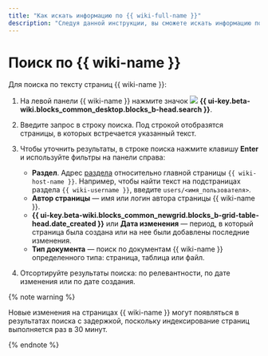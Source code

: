 ```yaml
---
title: "Как искать информацию по {{ wiki-full-name }}"
description: "Следуя данной инструкции, вы сможете искать информацию по {{ wiki-full-name }}." 
---
```


# Поиск по {{ wiki-name }}

Для поиска по тексту страниц {{ wiki-name }}:

1. На левой панели {{ wiki-name }} нажмите значок ![](../_assets/wiki/svg/search.svg) **{{ ui-key.beta-wiki.blocks_common_desktop.blocks_b-head.search }}**.

1. Введите запрос в строку поиска. Под строкой отобразятся страницы, в которых встречается указанный текст. 


1. Чтобы уточнить результаты, в строке поиска нажмите клавишу **Enter** и используйте фильтры на панели справа:

   - **Раздел**. Адрес [раздела](structure.md#clusters) относительно главной страницы `{{ wiki-host-name }}`. Например, чтобы найти текст на подстраницах раздела `{{ wiki-username }}`, введите `users/<имя_пользователя>`.
   - **Автор страницы** — имя или логин автора страницы {{ wiki-name }}.
   - **{{ ui-key.beta-wiki.blocks_common_newgrid.blocks_b-grid-table-head.date_created }}** или **Дата изменения** — период, в который страница была создана или на нее были добавлены последние изменения.
   - **Тип документа** — поиск по документам {{ wiki-name }} определенного типа: страница, таблица или файл.


1. Отсортируйте результаты поиска: по релевантности, по дате изменения или по дате создания.



{% note warning %}

Новые изменения на страницах {{ wiki-name }} могут появляться в результатах поиска с задержкой, поскольку индексирование страниц выполняется раз в 30 минут.

{% endnote %}